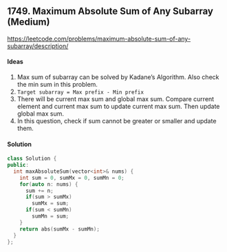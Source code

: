## 1749. Maximum Absolute Sum of Any Subarray (Medium)


https://leetcode.com/problems/maximum-absolute-sum-of-any-subarray/description/


#### Ideas
1. Max sum of subarray can be solved by Kadane’s Algorithm. Also check the min sum in this problem.
2. `Target subarray = Max prefix - Min prefix`
3. There will be current max sum and global max sum. Compare current element and current max sum to update current max sum. Then update global max sum.
4. In this question, check if sum cannot be greater or smaller and update them.

#### Solution
```C++
class Solution {
public:
  int maxAbsoluteSum(vector<int>& nums) {
    int sum = 0, sumMx = 0, sumMn = 0;
    for(auto n: nums) {
      sum += n;
      if(sum > sumMx)
        sumMx = sum;
      if(sum < sumMn)
        sumMn = sum;
    }
    return abs(sumMx - sumMn);
  }
};
```


